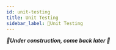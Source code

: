 ```yaml
---
id: unit-testing
title: Unit Testing
sidebar_label: 🚧Unit Testing
---
```


_**🚧Under construction, come back later 🚧**_
